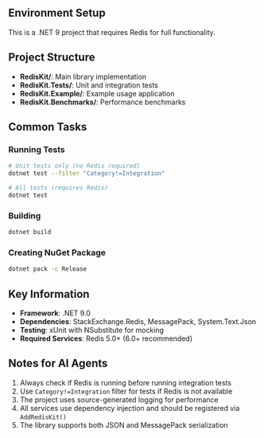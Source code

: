 ## Environment Setup

This is a .NET 9 project that requires Redis for full functionality.

## Project Structure

- **RedisKit/**: Main library implementation
- **RedisKit.Tests/**: Unit and integration tests
- **RedisKit.Example/**: Example usage application
- **RedisKit.Benchmarks/**: Performance benchmarks

## Common Tasks

### Running Tests
```bash
# Unit tests only (no Redis required)
dotnet test --filter "Category!=Integration"

# All tests (requires Redis)
dotnet test
```

### Building
```bash
dotnet build
```

### Creating NuGet Package
```bash
dotnet pack -c Release
```

## Key Information

- **Framework**: .NET 9.0
- **Dependencies**: StackExchange.Redis, MessagePack, System.Text.Json
- **Testing**: xUnit with NSubstitute for mocking
- **Required Services**: Redis 5.0+ (6.0+ recommended)

## Notes for AI Agents

1. Always check if Redis is running before running integration tests
2. Use `Category!=Integration` filter for tests if Redis is not available
3. The project uses source-generated logging for performance
4. All services use dependency injection and should be registered via `AddRedisKit()`
5. The library supports both JSON and MessagePack serialization